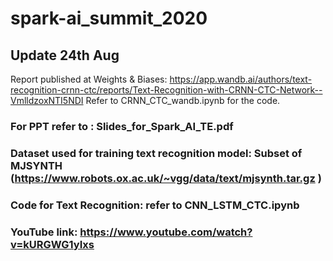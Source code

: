 # spark-ai_summit_2020

## Update 24th Aug
Report published at Weights & Biases: https://app.wandb.ai/authors/text-recognition-crnn-ctc/reports/Text-Recognition-with-CRNN-CTC-Network--VmlldzoxNTI5NDI
Refer to CRNN_CTC_wandb.ipynb for the code.



### For PPT refer to : Slides_for_Spark_AI_TE.pdf
### Dataset used for training text recognition model: Subset of MJSYNTH (https://www.robots.ox.ac.uk/~vgg/data/text/mjsynth.tar.gz )
### Code for Text Recognition: refer to CNN_LSTM_CTC.ipynb


### YouTube link: https://www.youtube.com/watch?v=kURGWG1yIxs
